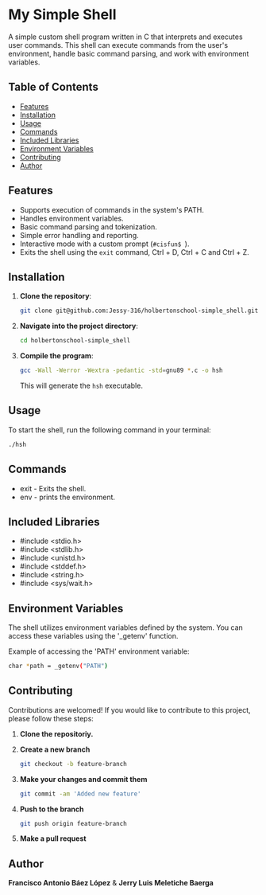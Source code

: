 # My Simple Shell

A simple custom shell program written in C that interprets and executes user commands.
This shell can execute commands from the user's environment, handle basic command parsing, and work with environment variables.

## Table of Contents

- [Features](#features)
- [Installation](#installation)
- [Usage](#usage)
- [Commands](#commands)
- [Included Libraries](#included-libraries)
- [Environment Variables](#environment-variables)
- [Contributing](#contributing)
- [Author](#author)

## Features

- Supports execution of commands in the system's PATH.
- Handles environment variables.
- Basic command parsing and tokenization.
- Simple error handling and reporting.
- Interactive mode with a custom prompt (`#cisfun$ `).
- Exits the shell using the `exit` command, Ctrl + D, Ctrl + C and Ctrl + Z.

## Installation

1. **Clone the repository**:
    ```bash
    git clone git@github.com:Jessy-316/holbertonschool-simple_shell.git
    ```
2. **Navigate into the project directory**:
    ```bash
    cd holbertonschool-simple_shell
    ```
3. **Compile the program**:
    ```bash
    gcc -Wall -Werror -Wextra -pedantic -std=gnu89 *.c -o hsh
    ```
    This will generate the `hsh` executable.

## Usage

To start the shell, run the following command in your terminal:

```bash
./hsh
```

## Commands

- exit - Exits the shell.
- env - prints the environment.

## Included Libraries

- #include <stdio.h>
- #include <stdlib.h>
- #include <unistd.h>
- #include <stddef.h>
- #include <string.h>
- #include <sys/wait.h>

## Environment Variables

The shell utilizes environment variables defined by the system. 
You can access these variables using the '_getenv' function.

Example of accessing the 'PATH' environment variable:
```bash
char *path = _getenv("PATH")
```

## Contributing

Contributions are welcomed!
If you would like to contribute to this project, please follow these steps:

1. **Clone the repositoriy.**

2. **Create a new branch**
    ```bash
    git checkout -b feature-branch
    ```
3. **Make your changes and commit them**
    ```bash
    git commit -am 'Added new feature'
    ```
4. **Push to the branch**
    ```bash
    git push origin feature-branch
    ```
5. **Make a pull request**

## Author

**Francisco Antonio Báez López** & 
**Jerry Luis Meletiche Baerga**

